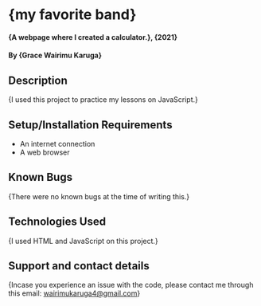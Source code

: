 # {my favorite band}

#### {A webpage where I created a calculator.}, {2021}

#### By **{Grace Wairimu Karuga}**

## Description

{I used this project to practice my lessons on JavaScript.}

## Setup/Installation Requirements

- An internet connection
- A web browser

## Known Bugs

{There were no known bugs at the time of writing this.}

## Technologies Used

{I used HTML and JavaScript on this project.}

## Support and contact details

{Incase you experience an issue with the code, please contact me through this email: wairimukaruga4@gmail.com}
